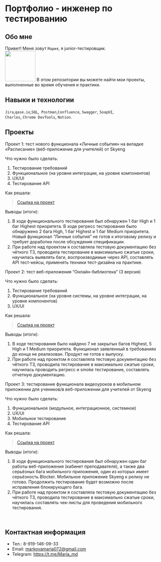 # Портфолио - инженер по тестированию
## Обо мне 

Привет! Меня зовут ``Мария``, я junior-тестировщик. <br>                                                         <img src="https://media.giphy.com/media/8WZeVq2y8VbiGLDIoa/giphy.gif" width="100"/>
В этом репозитории вы можете найти мои проекты, выполненные во время обучения и практики.
<br>

## Навыки и технологии
``Jira``,``qase.io``,``SQL``,`` Postman``,``Confluence``, ``Swagger``, ``SoapUI``, <br>
``Charles``, ``Chrome DevTools``, ``Notion``.




## Проекты

<p> Проект 1: тест нового функционала «Личные события» на вкладке «Расписание» (веб-приложение для учителей) от Skyeng</p>
<p>Что нужно было сделать:<p>
<ol>
  <li>Тестирование требований</li>
  <li>Функциональное (на уровне интеграции, на уровне компонентов)</li>
  <li>UX/UI</li>
  <li>Тестирование API</li>
</ol>

<p>Как решала:<p>

> <a href="https://www.notion.so/1-2-ebda4d999d0c4ced83e4908760f69c15">Ссылка на проект</a>
 
 <p>Выводы (итоги):<p>
<ol>
  <li>В ходе функционального тестирования был обнаружен 1 баг High и 1 баг Highest приоритета. В ходе регресс тестирования было обнаружено 2 бага High, 1 баг Highest и 1 баг Medium приоритета. Новый функционал “Личные события” не готов к итоговому релизу и требует доработки после обсуждения спецификации.</li>
  <li>При работе над проектом я составляла тестовую документацию без чёткого ТЗ, проводила тестирование в максимально сжатые сроки, научилась выявлять баги, воспроизводимые через API, составлять API тест-кейсы, применять техники тест-дизайна на практике.</li>
</ol>

<p> Проект 2: тест веб-приложения “Онлайн-библиотека” (3 версия)</p>
<p>Что нужно было сделать:<p>
<ol>
  <li>Тестирование требований</li>
  <li>Функциональное (на уровне системы, на уровне интеграции, на уровне компонентов)</li>
  <li>UX/UI</li>
</ol>

<p>Как решала:<p>

> <a href="https://www.notion.so/9c02979353034a74ace1f685619348ab">Ссылка на проект</a>
 
 <p>Выводы (итоги):<p>
 <ol>
  <li>В ходе тестирования было найдено 7 не закрытых багов Highest, 5 High и 1 Medium приоритета. Функционал заявленный в требованиях до конца не реализован. Продукт не готов к выпуску.</li>
  <li>При работе над проектом я составляла тестовую документацию без чёткого ТЗ, проводила тестирование в максимально сжатые сроки, научилась проводить  регресс и smoke тестирование, составлять отчетную документацию.</li>
</ol>

<p> Проект 3: тестирование функционала видеоуроков в мобильном приложении для учеников/в веб-приложении для учителей от Skyeng</p>
<p>Что нужно было сделать:<p>
<ol>
  <li>Функциональное (модульное, интеграционное, системное)</li>
  <li>UX/UI</li>
  <li>Мобильное тестирование</li>
  <li>Тестирование API</li>
</ol>

<p>Как решала:<p>

> <a href="https://www.notion.so/f4809e06e4864d218839e53551f20f6c?pvs=4">Ссылка на проект</a>
 
 <p>Выводы (итоги):<p>
<ol>
  <li>В ходе функционального тестирования был обнаружен один баг работы веб-приложения (кабинет преподавателя), а также два серьёзных бага мобильного приложения, один из которых имеет серьёзность Blocker. Мобильное приложение Skyeng к релизу не готово. Продолжить тестирование будет возможно после исправления блокирующего бага.</li>
  <li>При работе над проектом я составляла тестовую документацию без чёткого ТЗ, проводила тестирование в максимально сжатые сроки, научилась составлять чек-листы для проведения мобильного тестирования.</li>
</ol>
<br> 


## Контактная информация
- Тел.: 8-919-146-09-33
- Email: markovamaria072@gmail.com
- Telegram: https://t.me/Maria_md

